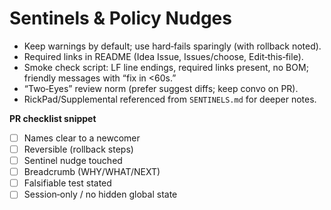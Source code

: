 # Sentinels & Policy Nudges

- Keep warnings by default; use hard‑fails sparingly (with rollback noted).  
- Required links in README (Idea Issue, Issues/choose, Edit‑this‑file).  
- Smoke check script: LF line endings, required links present, no BOM; friendly messages with “fix in <60s.”  
- “Two‑Eyes” review norm (prefer suggest diffs; keep convo on PR).  
- RickPad/Supplemental referenced from `SENTINELS.md` for deeper notes.

**PR checklist snippet**
- [ ] Names clear to a newcomer  
- [ ] Reversible (rollback steps)  
- [ ] Sentinel nudge touched  
- [ ] Breadcrumb (WHY/WHAT/NEXT)  
- [ ] Falsifiable test stated  
- [ ] Session‑only / no hidden global state
